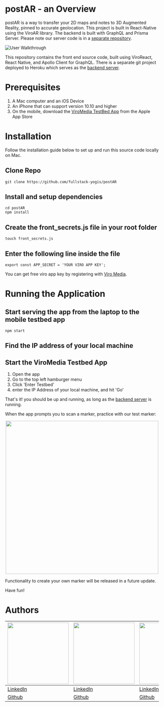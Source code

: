# postAR - an Overview

postAR is a way to transfer your 2D maps and notes to 3D Augmented Reality, pinned to accurate geolocation. This project is built in React-Native using the ViroAR library. The backend is built with GraphQL and Prisma Server. Please note our server code is in a [separate repository](https://github.com/fullstack-yogis/postAR-Server).


![User Walkthrough](https://i.imgur.com/f6y62zN.jpg)



This repository contains the front end source code, built using ViroReact, React Native, and Apollo Client for GraphQL. There is a separate git project deployed to Heroku which serves as the [backend server](https://github.com/fullstack-yogis/postAR-Server).

# Prerequisites

1. A Mac computer and an iOS Device
2. An iPhone that can support version 10.10 and higher
3. On the mobile, download the [ViroMedia TestBed App](https://itunes.apple.com/us/app/viro-media/id1163100576?mt=8) from the Apple App Store

# Installation

Follow the installation guide below to set up and run this source code locally on Mac.

## Clone Repo

```
git clone https://github.com/fullstack-yogis/postAR
```

## Install and setup dependencies

```
cd postAR
npm install
```

## Create the front_secrets.js file in your root folder

```
touch front_secrets.js
```

## Enter the following line inside the file

```
export const APP_SECRET = 'YOUR VIRO APP KEY';
```

You can get free viro app key by registering with [Viro Media](https://viromedia.com/).

# Running the Application

## Start serving the app from the laptop to the mobile testbed app

```
npm start
```

## Find the IP address of your local machine

## Start the ViroMedia Testbed App

1. Open the app
2. Go to the top left hamburger menu
3. Click 'Enter Testbed'
4. enter the IP Address of your local machine, and hit 'Go'

That's it! you should be up and running, as long as the [backend server](https://github.com/fullstack-yogis/postAR-Server) is running.

When the app prompts you to scan a marker, practice with our test marker:

<p align="center">
  <img src='https://i.imgur.com/rBqbbvs.jpg' width=500 height=500>
 </p>

Functionality to create your own marker will be released in a future update.

Have fun!

# Authors

|<img src='https://i.imgur.com/mTikvuk.jpg' width=200 height=200>| <img src='https://i.imgur.com/GKrKYyt.jpg' width=200 height=200>| <img src='https://i.imgur.com/nSi4ZqS.jpg' width=200 height=200>| <img src='https://i.imgur.com/FY6Rn4r.jpg' width=200 height=200>|
|----------------------------------------------------------------|-----------------------------------------------------------------|-----------------------------------------------------------------|-----------------------------------------------------------------|
|[LinkedIn](https://linkedin.com/in/qionghelenzhang)|[LinkedIn](https://linkedin.com/in/jesse-brian-shapiro)|[LinkedIn](https://linkedin.com/in/rushilshakya)|[LinkedIn](https://linkedin.com/in/wongtonyb)
|[Github](https://github.com/helenqiongzhang)|[Github](https://github.com/jesse-shapiro)|[Github](https://github.com/rushilshakya)|[Github](https://github.com/wongtonyb)|
